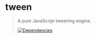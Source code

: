 # tween

> A pure JavaScript tweening engine.
>
> [![Dependencies][david-image]][david-url]

[david-image]: http://img.shields.io/david/dev/nuintun/tween.svg?style=flat-square
[david-url]: https://david-dm.org/nuintun/tween?type=dev
